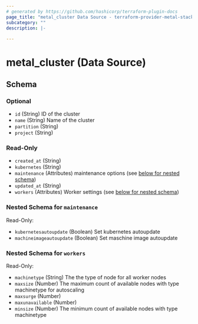 ```yaml
---
# generated by https://github.com/hashicorp/terraform-plugin-docs
page_title: "metal_cluster Data Source - terraform-provider-metal-stack-cloud"
subcategory: ""
description: |-
  
---
```


# metal_cluster (Data Source)





<!-- schema generated by tfplugindocs -->
## Schema

### Optional

- `id` (String) ID of the cluster
- `name` (String) Name of the cluster
- `partition` (String)
- `project` (String)

### Read-Only

- `created_at` (String)
- `kubernetes` (String)
- `maintenance` (Attributes) maintenance options (see [below for nested schema](#nestedatt--maintenance))
- `updated_at` (String)
- `workers` (Attributes) Worker settings (see [below for nested schema](#nestedatt--workers))

<a id="nestedatt--maintenance"></a>
### Nested Schema for `maintenance`

Read-Only:

- `kubernetesautoupdate` (Boolean) Set kubernetes autoupdate
- `machineimageautoupdate` (Boolean) Set maschine image autoupdate


<a id="nestedatt--workers"></a>
### Nested Schema for `workers`

Read-Only:

- `machinetype` (String) The the type of node for all worker nodes
- `maxsize` (Number) The maximum count of available nodes with type machinetype for autoscaling
- `maxsurge` (Number)
- `maxunavailable` (Number)
- `minsize` (Number) The minimum count of available nodes with type machinetype
